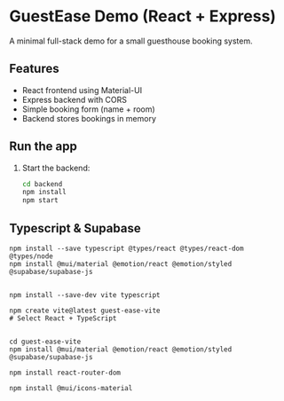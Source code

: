 # GuestEase Demo (React + Express)

A minimal full-stack demo for a small guesthouse booking system.

## Features

- React frontend using Material-UI
- Express backend with CORS
- Simple booking form (name + room)
- Backend stores bookings in memory

## Run the app

1. Start the backend:
   ```bash
   cd backend
   npm install
   npm start
   ```

## Typescript & Supabase

```
npm install --save typescript @types/react @types/react-dom @types/node
npm install @mui/material @emotion/react @emotion/styled @supabase/supabase-js


npm install --save-dev vite typescript

npm create vite@latest guest-ease-vite
# Select React + TypeScript


cd guest-ease-vite
npm install @mui/material @emotion/react @emotion/styled @supabase/supabase-js

npm install react-router-dom

npm install @mui/icons-material



```
